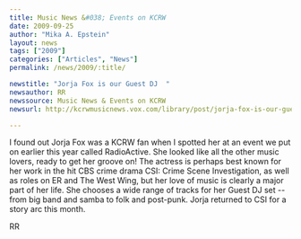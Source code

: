 ```yaml
---
title: Music News &#038; Events on KCRW 
date: 2009-09-25
author: "Mika A. Epstein"
layout: news
tags: ["2009"]
categories: ["Articles", "News"]
permalink: /news/2009/:title/

newstitle: "Jorja Fox is our Guest DJ  "
newsauthor: RR  
newssource: Music News & Events on KCRW  
newsurl: http://kcrwmusicnews.vox.com/library/post/jorja-fox-is-our-guest-dj.html  

---
```


 

I found out Jorja Fox was a KCRW fan when I spotted her at an event we put on earlier this year called RadioActive. She looked like all the other music lovers, ready to get her groove on! The actress is perhaps best known for her work in the hit CBS crime drama CSI: Crime Scene Investigation, as well as roles on ER and The West Wing, but her love of music is clearly a major part of her life. She chooses a wide range of tracks for her Guest DJ set -- from big band and samba to folk and post-punk. Jorja returned to CSI for a story arc this month.

RR

